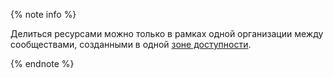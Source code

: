 {% note info %}

Делиться ресурсами можно только в рамках одной организации между сообществами, созданными в одной [зоне доступности](../../overview/concepts/geo-scope.md).

{% endnote %}
